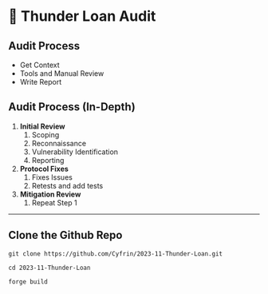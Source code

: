 # 🐸 Thunder Loan Audit

## Audit Process

* Get Context
* Tools and Manual Review
* Write Report

## Audit Process (In-Depth)

1. **Initial Review**
   1. Scoping
   2. Reconnaissance
   3. Vulnerability Identification
   4. Reporting
2. **Protocol Fixes**
   1. Fixes Issues
   2. Retests and add tests
3. **Mitigation Review**
   1. Repeat Step 1



***

## Clone the Github Repo

```
git clone https://github.com/Cyfrin/2023-11-Thunder-Loan.git

cd 2023-11-Thunder-Loan

forge build
```

